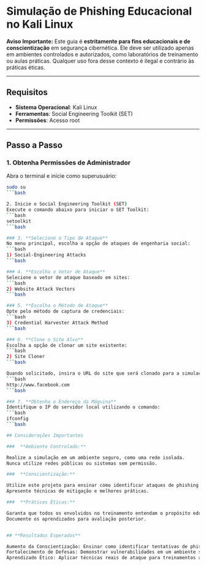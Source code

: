 # Simulação de Phishing Educacional no Kali Linux

**Aviso Importante:** Este guia é **estritamente para fins educacionais e de conscientização** em segurança cibernética. Ele deve ser utilizado apenas em ambientes controlados e autorizados, como laboratórios de treinamento ou aulas práticas. Qualquer uso fora desse contexto é ilegal e contrário às práticas éticas.

---

## Requisitos

- **Sistema Operacional**: Kali Linux
- **Ferramentas**: Social Engineering Toolkit (SET)
- **Permissões**: Acesso root

---

## Passo a Passo

### 1. **Obtenha Permissões de Administrador**
Abra o terminal e inicie como superusuário:
```bash
sudo su
```bash

2. Inicie o Social Engineering Toolkit (SET)
Execute o comando abaixo para iniciar o SET Toolkit:
```bash
setoolkit
```bash

### 3. **Selecione o Tipo de Ataque**
No menu principal, escolha a opção de ataques de engenharia social:
```bash
1) Social-Engineering Attacks
```bash

### 4. **Escolha o Vetor de Ataque**
Selecione o vetor de ataque baseado em sites:
```bash
2) Website Attack Vectors
```bash

### 5. **Escolha o Método de Ataque**
Opte pelo método de captura de credenciais:
```bash
3) Credential Harvester Attack Method
```bash

### 6. **Clone o Site Alvo**
Escolha a opção de clonar um site existente:
```bash
2) Site Cloner
```bash

Quando solicitado, insira o URL do site que será clonado para a simulação:
```bash
http://www.facebook.com
```bash

### 7. **Obtenha o Endereço da Máquina**
Identifique o IP do servidor local utilizando o comando:
```bash
ifconfig
```bash

## Considerações Importantes

###  **Ambiente Controlado:**

Realize a simulação em um ambiente seguro, como uma rede isolada.
Nunca utilize redes públicas ou sistemas sem permissão.

###  **Conscientização:**

Utilize este projeto para ensinar como identificar ataques de phishing.
Apresente técnicas de mitigação e melhores práticas.

###  **Práticas Éticas:**

Garanta que todos os envolvidos no treinamento entendam o propósito educacional da simulação.
Documente os aprendizados para avaliação posterior.


## **Resultados Esperados**

Aumento da Conscientização: Ensinar como identificar tentativas de phishing.
Fortalecimento de Defesas: Demonstrar vulnerabilidades em um ambiente seguro.
Aprendizado Ético: Aplicar técnicas reais de ataque para treinamentos autorizados.
